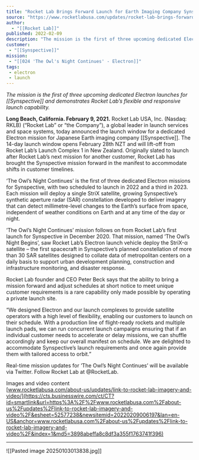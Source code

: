 ```yaml
---
title: "Rocket Lab Brings Forward Launch for Earth Imaging Company Synspective "
source: "https://www.rocketlabusa.com/updates/rocket-lab-brings-forward-launch-for-earth-imaging-company-synspective/"
author:
  - "[[Rocket Lab]]"
published: 2022-02-09
description: "The mission is the first of three upcoming dedicated Electron launches for Synspective and demonstrates Rocket Lab’s flexible and responsive launch capability."
customer:
 - "[[Synspective]]"
mission:
 - "[[024 'The Owl's Night Continues' - Electron]]"
tags:
 - electron
 - launch
---
```

*The mission is the first of three upcoming dedicated Electron launches for [[Synspective]] and demonstrates Rocket Lab’s flexible and responsive launch capability.*

**Long Beach, California. February 9, 2021.** Rocket Lab USA, Inc. (Nasdaq: RKLB) (“Rocket Lab” or “the Company”), a global leader in launch services and space systems, today announced the launch window for a dedicated Electron mission for Japanese Earth imaging company [[Synspective]]. The 14-day launch window opens February 28th NZT and will lift-off from Rocket Lab’s Launch Complex 1 in New Zealand. Originally slated to launch after Rocket Lab’s next mission for another customer, Rocket Lab has brought the Synspective mission forward in the manifest to accommodate shifts in customer timelines.

‘The Owl’s Night Continues’ is the first of three dedicated Electron missions for Synspective, with two scheduled to launch in 2022 and a third in 2023. Each mission will deploy a single StriX satellite, growing Synspective’s synthetic aperture radar (SAR) constellation developed to deliver imagery that can detect millimetre-level changes to the Earth’s surface from space, independent of weather conditions on Earth and at any time of the day or night.

‘The Owl’s Night Continues’ mission follows on from Rocket Lab’s first launch for Synspective in December 2020. That mission, named ‘The Owl’s Night Begins’, saw Rocket Lab’s Electron launch vehicle deploy the StriX-α satellite – the first spacecraft in Synspective’s planned constellation of more than 30 SAR satellites designed to collate data of metropolitan centers on a daily basis to support urban development planning, construction and infrastructure monitoring, and disaster response.

Rocket Lab founder and CEO Peter Beck says that the ability to bring a mission forward and adjust schedules at short notice to meet unique customer requirements is a rare capability only made possible by operating a private launch site.

“We designed Electron and our launch complexes to provide satellite operators with a high level of flexibility, enabling our customers to launch on their schedule. With a production line of flight-ready rockets and multiple launch pads, we can run concurrent launch campaigns ensuring that if an individual customer needs to accelerate or delay missions, we can shuffle accordingly and keep our overall manifest on schedule. We are delighted to accommodate Synspective’s launch requirements and once again provide them with tailored access to orbit.”

Real-time mission updates for ‘The Owl’s Night Continues’ will be available via Twitter. Follow Rocket Lab at @RocketLab.

Images and video content  
[www.rocketlabusa.com/about-us/updates/link-to-rocket-lab-imagery-and-video/](https://cts.businesswire.com/ct/CT?id=smartlink&url=https%3A%2F%2Fwww.rocketlabusa.com%2Fabout-us%2Fupdates%2Flink-to-rocket-lab-imagery-and-video%2F&esheet=52577238&newsitemid=20220209006197&lan=en-US&anchor=www.rocketlabusa.com%2Fabout-us%2Fupdates%2Flink-to-rocket-lab-imagery-and-video%2F&index=1&md5=3898abeffa8c8df3a355f1763741f396)

---

![[Pasted image 20250103013838.jpg]]